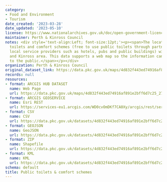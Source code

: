 ```yaml
---
category:
- Food and Environment
- Tourism
date_created: '2023-03-28'
date_updated: '2023-05-10'
license: https://www.nationalarchives.gov.uk/doc/open-government-licence/version/3/
maintainer: Perth & Kinross Council
notes: <div style='text-align:Left; font-size:12pt;'><p><span>The location of Public
  toilets and comfort schemes (free to use public toilets through partnerships with
  local service providers such as hotels, pubs and public buildings) within the Perth
  and Kinross area. This data supports a web map so the information can be provided
  to the public.</span></p></div>
organization: Perth & Kinross Council
original_dataset_link: https://data.pkc.gov.uk/maps/4d832f443ed74916af891e2bff6d7c25_27
records: null
resources:
- format: ARCGIS HUB DATASET
  name: Web Page
  url: https://data.pkc.gov.uk/maps/4d832f443ed74916af891e2bff6d7c25_27
- format: ARCGIS GEOSERVICE
  name: Esri REST
  url: https://services-eu1.arcgis.com/WD0cvOmDKf7CA0Xy/arcgis/rest/services/PUBLICTOILETS_COMFORTSCHEMES/FeatureServer/27
- format: CSV
  name: CSV
  url: https://data.pkc.gov.uk/datasets/4d832f443ed74916af891e2bff6d7c25_27.csv?where=1=1&outSR=%7B%22latestWkid%22%3A27700%2C%22wkid%22%3A27700%7D
- format: GEOJSON
  name: GeoJSON
  url: https://data.pkc.gov.uk/datasets/4d832f443ed74916af891e2bff6d7c25_27.geojson?where=1=1&outSR=%7B%22latestWkid%22%3A27700%2C%22wkid%22%3A27700%7D
- format: ZIP
  name: Shapefile
  url: https://data.pkc.gov.uk/datasets/4d832f443ed74916af891e2bff6d7c25_27.zip?where=1=1&outSR=%7B%22latestWkid%22%3A27700%2C%22wkid%22%3A27700%7D
- format: KML
  name: KML
  url: https://data.pkc.gov.uk/datasets/4d832f443ed74916af891e2bff6d7c25_27.kml?where=1=1&outSR=%7B%22latestWkid%22%3A27700%2C%22wkid%22%3A27700%7D
schema: default
title: Public toilets & comfort schemes
---
```

